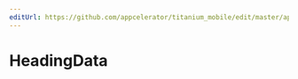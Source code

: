 ```yaml
---
editUrl: https://github.com/appcelerator/titanium_mobile/edit/master/apidoc/Titanium/Geolocation/Geolocation.yml
---
```

# HeadingData

<TypeHeader/>

<ApiDocs/>
